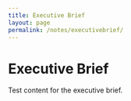 ```yaml
---
title: Executive Brief
layout: page
permalink: /notes/executivebrief/
---
```


# Executive Brief

Test content for the executive brief.